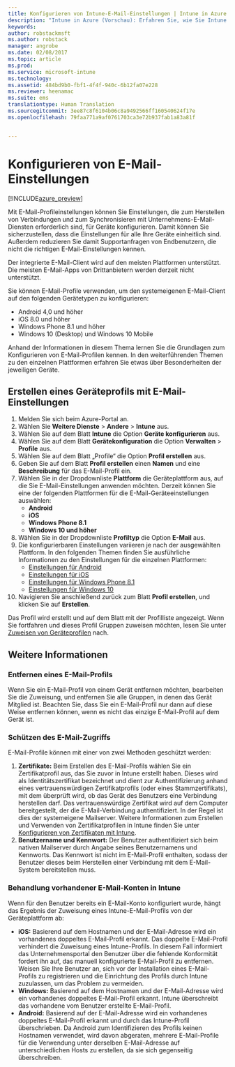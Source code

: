 ```yaml
---
title: Konfigurieren von Intune-E-Mail-Einstellungen | Intune in Azure (Vorschau) | Microsoft Docs
description: "Intune in Azure (Vorschau): Erfahren Sie, wie Sie Intune konfigurieren, um Verbindungen mit Unternehmens-E-Mail-Diensten auf Geräten, die Sie verwalten, herzustellen."
keywords: 
author: robstackmsft
ms.author: robstack
manager: angrobe
ms.date: 02/08/2017
ms.topic: article
ms.prod: 
ms.service: microsoft-intune
ms.technology: 
ms.assetid: 484bd9b0-fbf1-4f4f-940c-6b12fa07e228
ms.reviewer: heenamac
ms.suite: ems
translationtype: Human Translation
ms.sourcegitcommit: 3ee87c8f6104b06c8a9492566ff160540624f17e
ms.openlocfilehash: 79faa771a9af0761703ca3e72b937fab1a83a81f


---
```


# <a name="how-to-configure-email-settings"></a>Konfigurieren von E-Mail-Einstellungen 

[!INCLUDE[azure_preview](../includes/azure_preview.md)]

Mit E-Mail-Profileinstellungen können Sie Einstellungen, die zum Herstellen von Verbindungen und zum Synchronisieren mit Unternehmens-E-Mail-Diensten erforderlich sind, für Geräte konfigurieren. Damit können Sie sicherzustellen, dass die Einstellungen für alle Ihre Geräte einheitlich sind. Außerdem reduzieren Sie damit Supportanfragen von Endbenutzern, die nicht die richtigen E-Mail-Einstellungen kennen.

Der integrierte E-Mail-Client wird auf den meisten Plattformen unterstützt. Die meisten E-Mail-Apps von Drittanbietern werden derzeit nicht unterstützt.

Sie können E-Mail-Profile verwenden, um den systemeigenen E-Mail-Client auf den folgenden Gerätetypen zu konfigurieren:

- Android 4,0 und höher
- iOS 8.0 und höher
- Windows Phone 8.1 und höher
- Windows 10 (Desktop) und Windows 10 Mobile

Anhand der Informationen in diesem Thema lernen Sie die Grundlagen zum Konfigurieren von E-Mail-Profilen kennen. In den weiterführenden Themen zu den einzelnen Plattformen erfahren Sie etwas über Besonderheiten der jeweiligen Geräte.

## <a name="create-a-device-profile-containing-email-settings"></a>Erstellen eines Geräteprofils mit E-Mail-Einstellungen

1. Melden Sie sich beim Azure-Portal an.
2. Wählen Sie **Weitere Dienste** > **Andere** > **Intune** aus.
3. Wählen Sie auf dem Blatt **Intune** die Option **Geräte konfigurieren** aus.
2. Wählen Sie auf dem Blatt **Gerätekonfiguration** die Option **Verwalten** > **Profile** aus.
3. Wählen Sie auf dem Blatt „Profile“ die Option **Profil erstellen** aus.
4. Geben Sie auf dem Blatt **Profil erstellen** einen **Namen** und eine **Beschreibung** für das E-Mail-Profil ein.
5. Wählen Sie in der Dropdownliste **Plattform** die Geräteplattform aus, auf die Sie E-Mail-Einstellungen anwenden möchten. Derzeit können Sie eine der folgenden Plattformen für die E-Mail-Geräteeinstellungen auswählen:
    - **Android**
    - **iOS**
    - **Windows Phone 8.1**
    - **Windows 10 und höher**
6. Wählen Sie in der Dropdownliste **Profiltyp** die Option **E-Mail** aus.
7. Die konfigurierbaren Einstellungen variieren je nach der ausgewählten Plattform. In den folgenden Themen finden Sie ausführliche Informationen zu den Einstellungen für die einzelnen Plattformen:
    - [Einstellungen für Android](email-profile-settings-for-android.md)
    - [Einstellungen für iOS](email-profile-settings-for-ios.md)
    - [Einstellungen für Windows Phone 8.1](email-profile-settings-for-windows-phone-8-1.md)
    - [Einstellungen für Windows 10](email-profile-settings-for-windows-10.md)
8. Navigieren Sie anschließend zurück zum Blatt **Profil erstellen**, und klicken Sie auf **Erstellen**.

Das Profil wird erstellt und auf dem Blatt mit der Profilliste angezeigt.
Wenn Sie fortfahren und dieses Profil Gruppen zuweisen möchten, lesen Sie unter [Zuweisen von Geräteprofilen](how-to-assign-device-profiles.md) nach.

## <a name="further-information"></a>Weitere Informationen

### <a name="remove-an-email-profile"></a>Entfernen eines E-Mail-Profils

Wenn Sie ein E-Mail-Profil von einem Gerät entfernen möchten, bearbeiten Sie die Zuweisung, und entfernen Sie alle Gruppen, in denen das Gerät Mitglied ist. Beachten Sie, dass Sie ein E-Mail-Profil nur dann auf diese Weise entfernen können, wenn es nicht das einzige E-Mail-Profil auf dem Gerät ist.

### <a name="securing-email-access"></a>Schützen des E-Mail-Zugriffs

E-Mail-Profile können mit einer von zwei Methoden geschützt werden:

1. **Zertifikate:** Beim Erstellen des E-Mail-Profils wählen Sie ein Zertifikatprofil aus, das Sie zuvor in Intune erstellt haben. Dieses wird als Identitätszertifikat bezeichnet und dient zur Authentifizierung anhand eines vertrauenswürdigen Zertifikatprofils (oder eines Stammzertifikats), mit dem überprüft wird, ob das Gerät des Benutzers eine Verbindung herstellen darf. Das vertrauenswürdige Zertifikat wird auf dem Computer bereitgestellt, der die E-Mail-Verbindung authentifiziert. In der Regel ist dies der systemeigene Mailserver.
Weitere Informationen zum Erstellen und Verwenden von Zertifikatprofilen in Intune finden Sie unter [Konfigurieren von Zertifikaten mit Intune](/intune-azure/configure-devices/how-to-configure-certificates).
2. **Benutzername und Kennwort:** Der Benutzer authentifiziert sich beim nativen Mailserver durch Angabe seines Benutzernamens und Kennworts.
Das Kennwort ist nicht im E-Mail-Profil enthalten, sodass der Benutzer dieses beim Herstellen einer Verbindung mit dem E-Mail-System bereitstellen muss.


### <a name="how-intune-handles-existing-email-accounts"></a>Behandlung vorhandener E-Mail-Konten in Intune

Wenn für den Benutzer bereits ein E-Mail-Konto konfiguriert wurde, hängt das Ergebnis der Zuweisung eines Intune-E-Mail-Profils von der Geräteplattform ab:

- **iOS:** Basierend auf dem Hostnamen und der E-Mail-Adresse wird ein vorhandenes doppeltes E-Mail-Profil erkannt. Das doppelte E-Mail-Profil verhindert die Zuweisung eines Intune-Profils. In diesem Fall informiert das Unternehmensportal den Benutzer über die fehlende Konformität fordert ihn auf, das manuell konfigurierte E-Mail-Profil zu entfernen. Weisen Sie Ihre Benutzer an, sich vor der Installation eines E-Mail-Profils zu registrieren und die Einrichtung des Profils durch Intune zuzulassen, um das Problem zu vermeiden.
- **Windows:** Basierend auf dem Hostnamen und der E-Mail-Adresse wird ein vorhandenes doppeltes E-Mail-Profil erkannt. Intune überschreibt das vorhandene vom Benutzer erstellte E-Mail-Profil.
- **Android:** Basierend auf der E-Mail-Adresse wird ein vorhandenes doppeltes E-Mail-Profil erkannt und durch das Intune-Profil überschrieben.
Da Android zum Identifizieren des Profils keinen Hostnamen verwendet, wird davon abgeraten, mehrere E-Mail-Profile für die Verwendung unter derselben E-Mail-Adresse auf unterschiedlichen Hosts zu erstellen, da sie sich gegenseitig überschreiben.



<!--HONumber=Feb17_HO2-->


